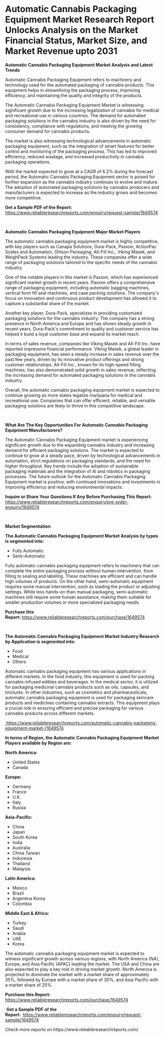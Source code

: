 <p><h1>Automatic Cannabis Packaging Equipment Market Research Report Unlocks Analysis on the Market Financial Status, Market Size, and Market Revenue upto 2031</h1></p><p><strong>Automatic Cannabis Packaging Equipment Market Analysis and Latest Trends</strong></p>
<p><p>Automatic Cannabis Packaging Equipment refers to machinery and technology used for the automated packaging of cannabis products. This equipment helps in streamlining the packaging process, improving efficiency, and maintaining the quality and integrity of the products.</p><p>The Automatic Cannabis Packaging Equipment Market is witnessing significant growth due to the increasing legalization of cannabis for medical and recreational use in various countries. The demand for automated packaging solutions in the cannabis industry is also driven by the need for consistency, compliance with regulations, and meeting the growing consumer demand for cannabis products.</p><p>The market is also witnessing technological advancements in automatic packaging equipment, such as the integration of smart features for better control and monitoring of the packaging process. This has led to improved efficiency, reduced wastage, and increased productivity in cannabis packaging operations.</p><p>With the market expected to grow at a CAGR of 6.2% during the forecast period, the Automatic Cannabis Packaging Equipment sector is poised for further expansion as the cannabis industry continues to evolve and mature. The adoption of automated packaging solutions by cannabis producers and manufacturers is expected to increase as the industry grows and becomes more competitive.</p></p>
<p><strong>Get a Sample PDF of the Report:&nbsp;</strong> <a href="https://www.reliableresearchreports.com/enquiry/request-sample/1649574">https://www.reliableresearchreports.com/enquiry/request-sample/1649574</a></p>
<p>&nbsp;</p>
<p><strong>Automatic Cannabis Packaging Equipment Major Market Players</strong></p>
<p><p>The automatic cannabis packaging equipment market is highly competitive, with key players such as Canapa Solutions, Dura-Pack, Paxiom, ActionPac Scales and Automation, Ohlson Packaging, All-Fill Inc., Viking Masek, and WeighPack Systems leading the industry. These companies offer a wide range of packaging solutions tailored to the specific needs of the cannabis industry.</p><p>One of the notable players in this market is Paxiom, which has experienced significant market growth in recent years. Paxiom offers a comprehensive range of packaging equipment, including automatic bagging machines, vertical form fill seal machines, and case packing solutions. The company's focus on innovation and continuous product development has allowed it to capture a substantial share of the market.</p><p>Another key player, Dura-Pack, specializes in providing customized packaging solutions for the cannabis industry. The company has a strong presence in North America and Europe and has shown steady growth in recent years. Dura-Pack's commitment to quality and customer service has helped it build a loyal customer base and expand its market reach.</p><p>In terms of sales revenue, companies like Viking Masek and All-Fill Inc. have reported impressive financial performance. Viking Masek, a global leader in packaging equipment, has seen a steady increase in sales revenue over the past few years, driven by its innovative product offerings and strong customer relationships. All-Fill Inc., known for its high-speed filling machines, has also demonstrated solid growth in sales revenue, reflecting the increasing demand for automated packaging solutions in the cannabis industry.</p><p>Overall, the automatic cannabis packaging equipment market is expected to continue growing as more states legalize marijuana for medical and recreational use. Companies that can offer efficient, reliable, and versatile packaging solutions are likely to thrive in this competitive landscape.</p></p>
<p>&nbsp;</p>
<p><strong>What Are The Key Opportunities For Automatic Cannabis Packaging Equipment Manufacturers?</strong></p>
<p><p>The Automatic Cannabis Packaging Equipment market is experiencing significant growth due to the expanding cannabis industry and increasing demand for efficient packaging solutions. The market is expected to continue to grow at a steady pace, driven by technological advancements in automation, strict regulations on packaging standards, and the need for higher throughput. Key trends include the adoption of sustainable packaging materials and the integration of AI and robotics in packaging processes. The future outlook for the Automatic Cannabis Packaging Equipment market is positive, with continued innovations and investments in improving efficiency and reducing environmental impacts.</p></p>
<p><strong>Inquire or Share Your Questions If Any Before Purchasing This Report:</strong> <a href="https://www.reliableresearchreports.com/enquiry/pre-order-enquiry/1649574">https://www.reliableresearchreports.com/enquiry/pre-order-enquiry/1649574</a></p>
<p>&nbsp;</p>
<p><strong>Market Segmentation</strong></p>
<p><strong>The Automatic Cannabis Packaging Equipment Market Analysis by types is segmented into:</strong></p>
<p><ul><li>Fully Automatic</li><li>Semi-Automatic</li></ul></p>
<p><p>Fully automatic cannabis packaging equipment refers to machinery that can complete the entire packaging process without human intervention, from filling to sealing and labeling. These machines are efficient and can handle high volumes of products. On the other hand, semi-automatic equipment requires some manual intervention, such as loading the product or adjusting settings. While less hands-on than manual packaging, semi-automatic machines still require some human assistance, making them suitable for smaller production volumes or more specialized packaging needs.</p></p>
<p><strong>Purchase this Report:&nbsp;</strong><a href="https://www.reliableresearchreports.com/purchase/1649574">https://www.reliableresearchreports.com/purchase/1649574</a></p>
<p>&nbsp;</p>
<p><strong>The Automatic Cannabis Packaging Equipment Market Industry Research by Application is segmented into:</strong></p>
<p><ul><li>Food</li><li>Medical</li><li>Others</li></ul></p>
<p><p>Automatic cannabis packaging equipment has various applications in different markets. In the food industry, this equipment is used for packing cannabis-infused edibles and beverages. In the medical sector, it is utilized for packaging medicinal cannabis products such as oils, capsules, and tinctures. In other industries, such as cosmetics and pharmaceuticals, automatic cannabis packaging equipment is used for packaging skincare products and medicines containing cannabis extracts. This equipment plays a crucial role in ensuring efficient and precise packaging for various cannabis products across different markets.</p></p>
<p><a href="https://www.reliableresearchreports.com/automatic-cannabis-packaging-equipment-market-r1649574">&nbsp;https://www.reliableresearchreports.com/automatic-cannabis-packaging-equipment-market-r1649574</a></p>
<p><strong>In terms of Region, the Automatic Cannabis Packaging Equipment Market Players available by Region are:</strong></p>
<p>
    <p> <strong> North America: </strong>
        <ul>
            <li>United States</li>
            <li>Canada</li>
        </ul>
        </p> 
    <p> <strong> Europe: </strong>
        <ul>
            <li>Germany</li>
            <li>France</li>
            <li>U.K.</li>
            <li>Italy</li>
            <li>Russia</li>
        </ul>
        </p> 
    <p> <strong> Asia-Pacific: </strong>
        <ul>
            <li>China</li>
            <li>Japan</li>
            <li>South Korea</li>
            <li>India</li>
            <li>Australia</li>
            <li>China Taiwan</li>
            <li>Indonesia</li>
            <li>Thailand</li>
            <li>Malaysia</li>
        </ul>
        </p> 
    <p> <strong> Latin America: </strong>
        <ul>
            <li>Mexico</li>
            <li>Brazil</li>
            <li>Argentina Korea</li>
            <li>Colombia</li>
        </ul>
        </p> 
    <p> <strong> Middle East & Africa: </strong>
        <ul>
            <li>Turkey</li>
            <li>Saudi</li>
            <li>Arabia</li>
            <li>UAE</li>
            <li>Korea</li>
        </ul>
    </p>
    </p>
<p><p>The automatic cannabis packaging equipment market is expected to witness significant growth across various regions, with North America (NA), Europe, and Asia Pacific (APAC) leading the market. The USA and China are also expected to play a key role in driving market growth. North America is projected to dominate the market with a market share of approximately 35%, followed by Europe with a market share of 30%, and Asia Pacific with a market share of 25%.</p></p>
<p><strong>Purchase this Report: </strong><a href="https://www.reliableresearchreports.com/purchase/1649574">https://www.reliableresearchreports.com/purchase/1649574</a></p>
<p>&nbsp;<strong>Get a Sample PDF of the Report:&nbsp;&nbsp;</strong><a href="https://www.reliableresearchreports.com/enquiry/request-sample/1649574">https://www.reliableresearchreports.com/enquiry/request-sample/1649574</a></p>
<p><strong></strong></p>
<p>Check more reports on https://www.reliableresearchreports.com/</p>